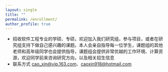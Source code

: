 ```yaml
---
layout: single
title: ""
permalink: /enrollment/
author_profile: true
---
```

+ 招收软件工程专业的学硕、专硕，欢迎加入我们研究组，参与项目，或者在研究组支持下做自己感兴趣的课题。本人会亲自指导每一位学生，课题组的其他老师和高年级同学也会提供指导，课题组会提供非常优越的工作环境、计算资源，欢迎同学前来咨询研究方向，以及相关招生信息
+ 联系方式 cao_xin@vip.163.com、caoxin918@hotmail.com
